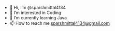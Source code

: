- 👋 Hi, I’m @sparshmittal4134
- 👀 I’m interested in Coding
- 🌱 I’m currently learning Java
- 📫 How to reach me sparshmittal4134@gmail.com

<!---
sparshmittal4134/sparshmittal4134 is a ✨ special ✨ repository because its `README.md` (this file) appears on your GitHub profile.
You can click the Preview link to take a look at your changes.
--->
